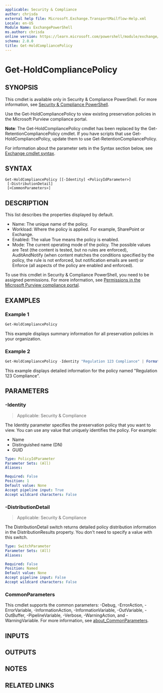 ```yaml
---
applicable: Security & Compliance
author: chrisda
external help file: Microsoft.Exchange.TransportMailflow-Help.xml
Locale: en-US
Module Name: ExchangePowerShell
ms.author: chrisda
online version: https://learn.microsoft.com/powershell/module/exchange/get-holdcompliancepolicy
schema: 2.0.0
title: Get-HoldCompliancePolicy
---
```


# Get-HoldCompliancePolicy

## SYNOPSIS
This cmdlet is available only in Security & Compliance PowerShell. For more information, see [Security & Compliance PowerShell](https://learn.microsoft.com/powershell/exchange/scc-powershell).

Use the Get-HoldCompliancePolicy to view existing preservation policies in the Microsoft Purview compliance portal.

**Note**: The Get-HoldCompliancePolicy cmdlet has been replaced by the Get-RetentionCompliancePolicy cmdlet. If you have scripts that use Get-HoldCompliancePolicy, update them to use Get-RetentionCompliancePolicy.

For information about the parameter sets in the Syntax section below, see [Exchange cmdlet syntax](https://learn.microsoft.com/powershell/exchange/exchange-cmdlet-syntax).

## SYNTAX

```
Get-HoldCompliancePolicy [[-Identity] <PolicyIdParameter>]
 [-DistributionDetail]
 [<CommonParameters>]
```

## DESCRIPTION
This list describes the properties displayed by default.

- Name: The unique name of the policy.
- Workload: Where the policy is applied. For example, SharePoint or Exchange.
- Enabled: The value True means the policy is enabled.
- Mode: The current operating mode of the policy. The possible values are Test (the content is tested, but no rules are enforced), AuditAndNotify (when content matches the conditions specified by the policy, the rule is not enforced, but notification emails are sent) or Enforce (all aspects of the policy are enabled and enforced).

To use this cmdlet in Security & Compliance PowerShell, you need to be assigned permissions. For more information, see [Permissions in the Microsoft Purview compliance portal](https://learn.microsoft.com/purview/microsoft-365-compliance-center-permissions).

## EXAMPLES

### Example 1
```powershell
Get-HoldCompliancePolicy
```

This example displays summary information for all preservation policies in your organization.

### Example 2
```powershell
Get-HoldCompliancePolicy -Identity "Regulation 123 Compliance" | Format-List
```

This example displays detailed information for the policy named "Regulation 123 Compliance".

## PARAMETERS

### -Identity

> Applicable: Security & Compliance

The Identity parameter specifies the preservation policy that you want to view. You can use any value that uniquely identifies the policy. For example:

- Name
- Distinguished name (DN)
- GUID

```yaml
Type: PolicyIdParameter
Parameter Sets: (All)
Aliases:

Required: False
Position: 1
Default value: None
Accept pipeline input: True
Accept wildcard characters: False
```

### -DistributionDetail

> Applicable: Security & Compliance

The DistributionDetail switch returns detailed policy distribution information in the DistributionResults property. You don't need to specify a value with this switch.

```yaml
Type: SwitchParameter
Parameter Sets: (All)
Aliases:

Required: False
Position: Named
Default value: None
Accept pipeline input: False
Accept wildcard characters: False
```

### CommonParameters
This cmdlet supports the common parameters: -Debug, -ErrorAction, -ErrorVariable, -InformationAction, -InformationVariable, -OutVariable, -OutBuffer, -PipelineVariable, -Verbose, -WarningAction, and -WarningVariable. For more information, see [about_CommonParameters](https://go.microsoft.com/fwlink/p/?LinkID=113216).

## INPUTS

## OUTPUTS

## NOTES

## RELATED LINKS
